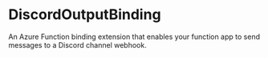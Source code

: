 # DiscordOutputBinding
An Azure Function binding extension that enables your function app to send messages to a Discord channel webhook.
